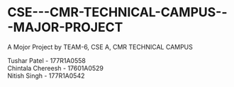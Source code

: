 # CSE---CMR-TECHNICAL-CAMPUS---MAJOR-PROJECT
A Mojor Project by TEAM-6, CSE A, CMR TECHNICAL CAMPUS

 Tushar Patel - 177R1A0558 <br/>
 Chintala Chereesh - 17601A0529 <br/>
 Nitish Singh - 177R1A0542
